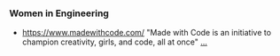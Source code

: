 
### Women in Engineering

 - https://www.madewithcode.com/ "Made with Code is an initiative to champion creativity, girls, and code, all at once" [...](https://www.madewithcode.com/faqs)
